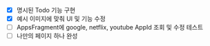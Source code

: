 - [X] 명시된 Todo 기능 구현
- [X] 예시 이미지에 맞춰 UI 및 기능 수정
- [ ] AppsFragment에 google, netflix, youtube AppId 조회 및 수정 테스트
- [ ] 나만의 페이지 하나 완성